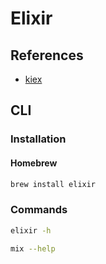 # Elixir

<!--
https://app.pluralsight.com/library/courses/elixir-big-picture/table-of-contents
https://app.pluralsight.com/library/courses/elixir-getting-started/table-of-contents
https://github.com/guihaojin/til/blob/master/elixir/hello-actor-in-elixir.md
-->

## References

- [kiex](/kiex.md)

## CLI

### Installation

#### Homebrew

```sh
brew install elixir
```

### Commands

```sh
elixir -h

mix --help
```
